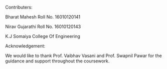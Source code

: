 Contributers:

Bharat Mahesh Roll No. 16010120141

Nirav Gujarathi Roll No. 16010120143

K.J Somaiya College Of Engineering

Acknowledgement:

We would like to thank Prof. Vaibhav Vasani and Prof. Swapnil Pawar for the guidance and support throughout the coursework.
